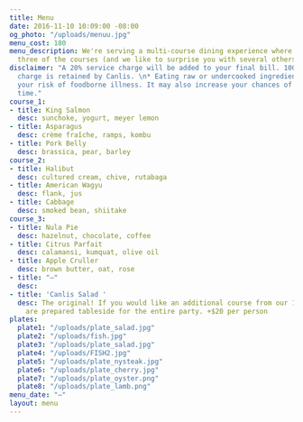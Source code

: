 ```yaml
---
title: Menu
date: 2016-11-10 10:09:00 -08:00
og_photo: "/uploads/menuu.jpg"
menu_cost: 180
menu_description: We're serving a multi-course dining experience where you choose
  three of the courses (and we like to surprise you with several others).
disclaimer: "A 20% service charge will be added to your final bill. 100% of this service
  charge is retained by Canlis. \n* Eating raw or undercooked ingredients can increase
  your risk of foodborne illness. It may also increase your chances of having a great
  time."
course_1:
- title: King Salmon
  desc: sunchoke, yogurt, meyer lemon
- title: Asparagus
  desc: crème fraîche, ramps, kombu
- title: Pork Belly
  desc: brassica, pear, barley
course_2:
- title: Halibut
  desc: cultured cream, chive, rutabaga
- title: American Wagyu
  desc: flank, jus
- title: Cabbage
  desc: smoked bean, shiitake
course_3:
- title: Nula Pie
  desc: hazelnut, chocolate, coffee
- title: Citrus Parfait
  desc: calamansi, kumquat, olive oil
- title: Apple Cruller
  desc: brown butter, oat, rose
- title: "—"
  desc: 
- title: 'Canlis Salad '
  desc: The original! If you would like an additional course from our 1950 menu, these
    are prepared tableside for the entire party. +$20 per person
plates:
  plate1: "/uploads/plate_salad.jpg"
  plate2: "/uploads/fish.jpg"
  plate3: "/uploads/plate_salad.jpg"
  plate4: "/uploads/FISH2.jpg"
  plate5: "/uploads/plate_nysteak.jpg"
  plate6: "/uploads/plate_cherry.jpg"
  plate7: "/uploads/plate_oyster.png"
  plate8: "/uploads/plate_lamb.png"
menu_date: "—"
layout: menu
---
```


